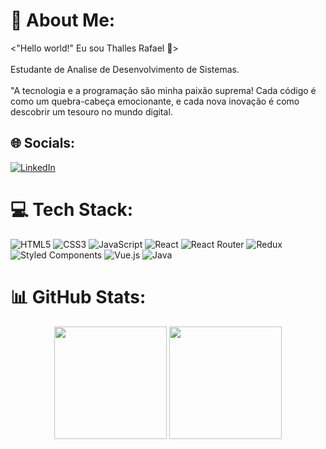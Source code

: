 # 💫 About Me:
<"Hello world!" Eu sou Thalles Rafael 🚀><br><br>Estudante de Analise de Desenvolvimento de Sistemas.<br><br>"A tecnologia e a programação são minha paixão suprema! Cada código é como um quebra-cabeça emocionante, e cada nova inovação é como descobrir um tesouro no mundo digital.


## 🌐 Socials:
[![LinkedIn](https://img.shields.io/badge/LinkedIn-%230077B5.svg?logo=linkedin&logoColor=white)](https://linkedin.com/in/thallesrafael) 

# 💻 Tech Stack:
![HTML5](https://img.shields.io/badge/html5-%23E34F26.svg?style=for-the-badge&logo=html5&logoColor=white)
![CSS3](https://img.shields.io/badge/css3-%231572B6.svg?style=for-the-badge&logo=css3&logoColor=white) ![JavaScript](https://img.shields.io/badge/javascript-%23323330.svg?style=for-the-badge&logo=javascript&logoColor=%23F7DF1E) ![React](https://img.shields.io/badge/react-%2320232a.svg?style=for-the-badge&logo=react&logoColor=%2361DAFB) ![React Router](https://img.shields.io/badge/React_Router-CA4245?style=for-the-badge&logo=react-router&logoColor=white) ![Redux](https://img.shields.io/badge/redux-%23593d88.svg?style=for-the-badge&logo=redux&logoColor=white) ![Styled Components](https://img.shields.io/badge/styled--components-DB7093?style=for-the-badge&logo=styled-components&logoColor=white) ![Vue.js](https://img.shields.io/badge/vue.js-%2335495e.svg?style=for-the-badge&logo=vuedotjs&logoColor=%234FC08D) ![Java](https://img.shields.io/badge/java-%23ED8B00.svg?style=for-the-badge&logo=openjdk&logoColor=white)
# 📊 GitHub Stats:
<div align="center">
    <img align="center" height="180em" src="https://github-readme-streak-stats.herokuapp.com/?user=thallesrafaell&theme=dark&hide_border=false" />
    <img align="center" height="180em" src="https://github-readme-stats.vercel.app/api/top-langs/?username=thallesrafaell&theme=dark&hide_border=false&include_all_commits=true&count_private=true&layout=compact" />
</div>
